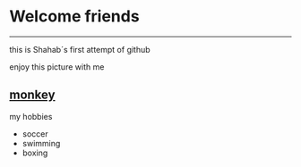 # Welcome friends 
---

this is Shahab´s first attempt of github

enjoy this picture with me

[monkey](https://cdn.britannica.com/06/150806-050-6AE99C98/Proboscis-monkey.jpg)
---

my hobbies
- soccer
- swimming
- boxing

